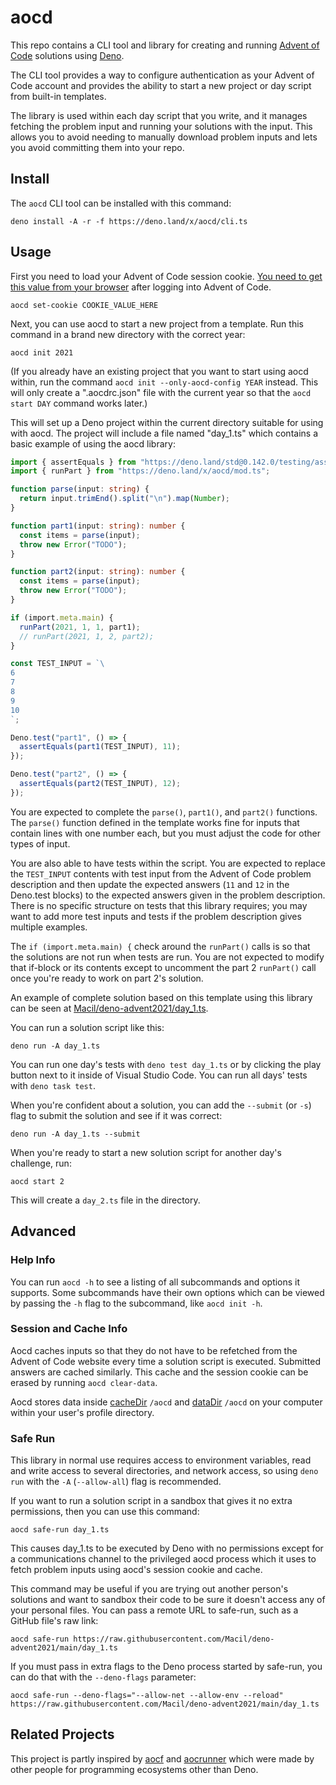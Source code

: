 # aocd

This repo contains a CLI tool and library for creating and running
[Advent of Code](https://adventofcode.com/) solutions using
[Deno](https://deno.land/).

The CLI tool provides a way to configure authentication as your Advent of Code
account and provides the ability to start a new project or day script from
built-in templates.

The library is used within each day script that you write, and it manages
fetching the problem input and running your solutions with the input. This
allows you to avoid needing to manually download problem inputs and lets you
avoid committing them into your repo.

## Install

The `aocd` CLI tool can be installed with this command:

```
deno install -A -r -f https://deno.land/x/aocd/cli.ts
```

## Usage

First you need to load your Advent of Code session cookie.
[You need to get this value from your browser](https://github.com/wimglenn/advent-of-code-wim/issues/1)
after logging into Advent of Code.

```
aocd set-cookie COOKIE_VALUE_HERE
```

Next, you can use aocd to start a new project from a template. Run this command
in a brand new directory with the correct year:

```
aocd init 2021
```

(If you already have an existing project that you want to start using aocd
within, run the command `aocd init --only-aocd-config YEAR` instead. This will
only create a ".aocdrc.json" file with the current year so that the
`aocd start DAY` command works later.)

This will set up a Deno project within the current directory suitable for using
with aocd. The project will include a file named "day_1.ts" which contains a
basic example of using the aocd library:

```ts
import { assertEquals } from "https://deno.land/std@0.142.0/testing/asserts.ts";
import { runPart } from "https://deno.land/x/aocd/mod.ts";

function parse(input: string) {
  return input.trimEnd().split("\n").map(Number);
}

function part1(input: string): number {
  const items = parse(input);
  throw new Error("TODO");
}

function part2(input: string): number {
  const items = parse(input);
  throw new Error("TODO");
}

if (import.meta.main) {
  runPart(2021, 1, 1, part1);
  // runPart(2021, 1, 2, part2);
}

const TEST_INPUT = `\
6
7
8
9
10
`;

Deno.test("part1", () => {
  assertEquals(part1(TEST_INPUT), 11);
});

Deno.test("part2", () => {
  assertEquals(part2(TEST_INPUT), 12);
});
```

You are expected to complete the `parse()`, `part1()`, and `part2()` functions.
The `parse()` function defined in the template works fine for inputs that
contain lines with one number each, but you must adjust the code for other types
of input.

You are also able to have tests within the script. You are expected to replace
the `TEST_INPUT` contents with test input from the Advent of Code problem
description and then update the expected answers (`11` and `12` in the Deno.test
blocks) to the expected answers given in the problem description. There is no
specific structure on tests that this library requires; you may want to add more
test inputs and tests if the problem description gives multiple examples.

The `if (import.meta.main) {` check around the `runPart()` calls is so that the
solutions are not run when tests are run. You are not expected to modify that
if-block or its contents except to uncomment the part 2 `runPart()` call once
you're ready to work on part 2's solution.

An example of complete solution based on this template using this library can be
seen at
[Macil/deno-advent2021/day_1.ts](https://github.com/Macil/deno-advent2021/blob/main/day_1.ts).

You can run a solution script like this:

```
deno run -A day_1.ts
```

You can run one day's tests with `deno test day_1.ts` or by clicking the play
button next to it inside of Visual Studio Code. You can run all days' tests with
`deno task test`.

When you're confident about a solution, you can add the `--submit` (or `-s`)
flag to submit the solution and see if it was correct:

```
deno run -A day_1.ts --submit
```

When you're ready to start a new solution script for another day's challenge,
run:

```
aocd start 2
```

This will create a `day_2.ts` file in the directory.

## Advanced

### Help Info

You can run `aocd -h` to see a listing of all subcommands and options it
supports. Some subcommands have their own options which can be viewed by passing
the `-h` flag to the subcommand, like `aocd init -h`.

### Session and Cache Info

Aocd caches inputs so that they do not have to be refetched from the Advent of
Code website every time a solution script is executed. Submitted answers are
cached similarly. This cache and the session cookie can be erased by running
`aocd clear-data`.

Aocd stores data inside
[cacheDir](https://github.com/justjavac/deno_dirs/tree/main/cache_dir) `/aocd`
and [dataDir](https://github.com/justjavac/deno_dirs/tree/main/data_dir) `/aocd`
on your computer within your user's profile directory.

### Safe Run

This library in normal use requires access to environment variables, read and
write access to several directories, and network access, so using `deno run`
with the `-A` (`--allow-all`) flag is recommended.

If you want to run a solution script in a sandbox that gives it no extra
permissions, then you can use this command:

```
aocd safe-run day_1.ts
```

This causes day_1.ts to be executed by Deno with no permissions except for a
communications channel to the privileged aocd process which it uses to fetch
problem inputs using aocd's session cookie and cache.

This command may be useful if you are trying out another person's solutions and
want to sandbox their code to be sure it doesn't access any of your personal
files. You can pass a remote URL to safe-run, such as a GitHub file's raw link:

```
aocd safe-run https://raw.githubusercontent.com/Macil/deno-advent2021/main/day_1.ts
```

If you must pass in extra flags to the Deno process started by safe-run, you can
do that with the `--deno-flags` parameter:

```
aocd safe-run --deno-flags="--allow-net --allow-env --reload" https://raw.githubusercontent.com/Macil/deno-advent2021/main/day_1.ts
```

## Related Projects

This project is partly inspired by [aocf](https://github.com/nuxeh/aocf) and
[aocrunner](https://github.com/caderek/aocrunner) which were made by other
people for programming ecosystems other than Deno.
